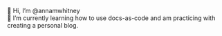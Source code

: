 👋 Hi, I’m @annamwhitney<br>
🌱 I’m currently learning how to use docs-as-code and am practicing with creating a personal blog.<br>

<!---
annamwhitney/annamwhitney is a ✨ special ✨ repository because its `README.md` (this file) appears on your GitHub profile.
You can click the Preview link to take a look at your changes.
--->
